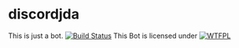 # discordjda
This is just a bot.
[![Build Status](https://travis-ci.org/MDWay/discordjda.svg?branch=master)](https://travis-ci.org/MDWay/discordjda)
This Bot is licensed under [![WTFPL](http://www.wtfpl.net/wp-content/uploads/2012/12/wtfpl-badge-4.png)](http://www.wtfpl.net)
